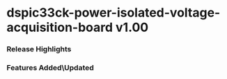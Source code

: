 # dspic33ck-power-isolated-voltage-acquisition-board v1.00
### Release Highlights



### Features Added\Updated



